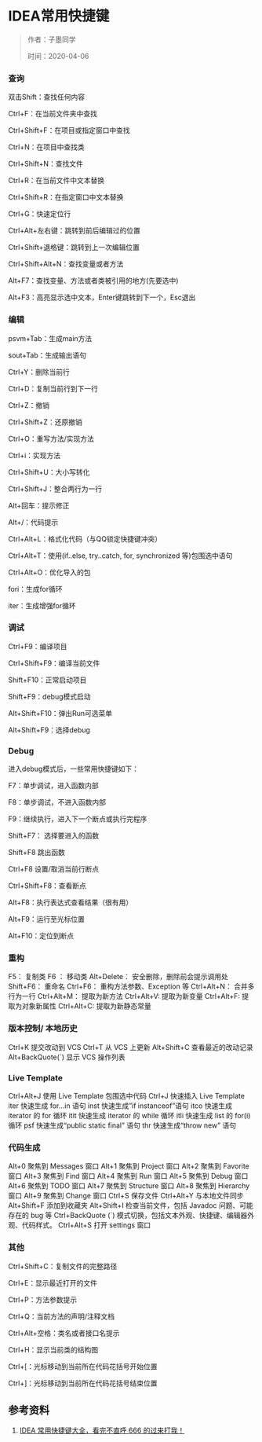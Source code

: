 # IDEA常用快捷键 

> 作者：子墨同学
>
> 时间：2020-04-06

### 查询

双击Shift：查找任何内容

Ctrl+F：在当前文件夹中查找

Ctrl+Shift+F：在项目或指定窗口中查找

Ctrl+N：在项目中查找类

Ctrl+Shift+N：查找文件

Ctrl+R：在当前文件中文本替换

Ctrl+Shift+R：在指定窗口中文本替换

Ctrl+G：快速定位行

Ctrl+Alt+左右键：跳转到前后编辑过的位置

Ctrl+Shift+退格键：跳转到上一次编辑位置

Ctrl+Shift+Alt+N：查找变量或者方法

Alt+F7：查找变量、方法或者类被引用的地方(先要选中)

Alt+F3：高亮显示选中文本，Enter键跳转到下一个，Esc退出

### 编辑

psvm+Tab：生成main方法

sout+Tab：生成输出语句

Ctrl+Y：删除当前行

Ctrl+D：复制当前行到下一行

Ctrl+Z：撤销

Ctrl+Shift+Z：还原撤销

Ctrl+O：重写方法/实现方法

Ctrl+i：实现方法

Ctrl+Shift+U：大小写转化

Ctrl+Shift+J：整合两行为一行

Alt+回车：提示修正

Alt+/：代码提示

Ctrl+Alt+L：格式化代码（与QQ锁定快捷键冲突）

Ctrl+Alt+T：使用(if..else, try..catch, for, synchronized 等)包围选中语句

Ctrl+Alt+O：优化导入的包

fori：生成for循环

iter：生成增强for循环

### 调试


Ctrl+F9：编译项目

Ctrl+Shift+F9：编译当前文件

Shift+F10：正常启动项目

Shift+F9：debug模式启动

Alt+Shift+F10：弹出Run可选菜单

Alt+Shift+F9：选择debug


### Debug

进入debug模式后，一些常用快捷键如下：

F7：单步调试，进入函数内部

F8：单步调试，不进入函数内部

F9：继续执行，进入下一个断点或执行完程序

Shift+F7：   选择要进入的函数

Shift+F8   跳出函数

Ctrl+F8   设置/取消当前行断点

Ctrl+Shift+F8：查看断点

Alt+F8：执行表达式查看结果（很有用）

Alt+F9：运行至光标位置

Alt+F10：定位到断点

### 重构

F5：   复制类
F6 ：  移动类
Alt+Delete：   安全删除，删除前会提示调用处
Shift+F6：   重命名
Ctrl+F6：   重构方法参数、Exception 等
Ctrl+Alt+N：   合并多行为一行
Ctrl+Alt+M：   提取为新方法
Ctrl+Alt+V:   提取为新变量
Ctrl+Alt+F:  提取为对象新属性
Ctrl+Alt+C:   提取为新静态常量

### 版本控制/ 本地历史

Ctrl+K   提交改动到 VCS
Ctrl+T   从 VCS 上更新
Alt+Shift+C   查看最近的改动记录
Alt+BackQuote(`)   显示 VCS 操作列表

### Live Template

Ctrl+Alt+J   使用 Live Template 包围选中代码
Ctrl+J   快速插入 Live Template
iter   快速生成 for…in 语句
inst   快速生成”if instanceof”语句
itco   快速生成 iterator 的 for 循环
itit   快速生成 iterator 的 while 循环
itli   快速生成 list 的 for(i)循环
psf   快速生成“public static final” 语句
thr   快速生成“throw new” 语句

### 代码生成

Alt+0   聚焦到 Messages 窗口
Alt+1   聚焦到 Project 窗口
Alt+2   聚焦到 Favorite 窗口
Alt+3   聚焦到 Find 窗口
Alt+4   聚焦到 Run 窗口
Alt+5   聚焦到 Debug 窗口
Alt+6   聚焦到 TODO 窗口
Alt+7   聚焦到 Structure 窗口
Alt+8   聚焦到 Hierarchy 窗口
Alt+9   聚焦到 Change 窗口
Ctrl+S   保存文件
Ctrl+Alt+Y   与本地文件同步
Alt+Shift+F   添加到收藏夹
Alt+Shift+I   检查当前文件，包括 Javadoc 问题、可能存在的 bug 等
Ctrl+BackQuote (`)   模式切换，包括文本外观、快捷键、编辑器外观、代码样式。
Ctrl+Alt+S   打开 settings 窗口

### 其他

Ctrl+Shift+C：复制文件的完整路径

Ctrl+E：显示最近打开的文件

Ctrl+P：方法参数提示

Ctrl+Q：当前方法的声明/注释文档

Ctrl+Alt+空格：类名或者接口名提示

Ctrl+H：显示当前类的结构图

Ctrl+[：光标移动到当前所在代码花括号开始位置

Ctrl+]：光标移动到当前所在代码花括号结束位置

## 参考资料
1. [IDEA 常用快捷键大全，看完不直呼 666 的过来打我！](https://mp.weixin.qq.com/s/yWrX00pkfThCvWAgh7lQCw)
